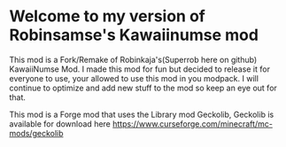 # Welcome to my version of Robinsamse's Kawaiinumse mod
This mod is a Fork/Remake of Robinkaja's(Superrob here on github) KawaiiNumse Mod.
I made this mod for fun but decided to release it for everyone to use, your allowed to use this mod in you modpack.
I will continue to optimize and add new stuff to the mod so keep an eye out for that. 

This mod is a Forge mod that uses the Library mod Geckolib, Geckolib is available for download here https://www.curseforge.com/minecraft/mc-mods/geckolib
